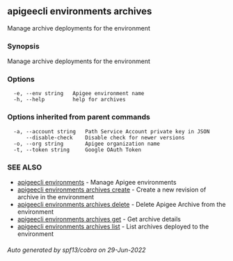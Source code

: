 ## apigeecli environments archives

Manage archive deployments for the environment

### Synopsis

Manage archive deployments for the environment

### Options

```
  -e, --env string   Apigee environment name
  -h, --help         help for archives
```

### Options inherited from parent commands

```
  -a, --account string   Path Service Account private key in JSON
      --disable-check    Disable check for newer versions
  -o, --org string       Apigee organization name
  -t, --token string     Google OAuth Token
```

### SEE ALSO

* [apigeecli environments](apigeecli_environments.md)	 - Manage Apigee environments
* [apigeecli environments archives create](apigeecli_environments_archives_create.md)	 - Create a new revision of archive in the environment
* [apigeecli environments archives delete](apigeecli_environments_archives_delete.md)	 - Delete Apigee Archive from the environment
* [apigeecli environments archives get](apigeecli_environments_archives_get.md)	 - Get archive details
* [apigeecli environments archives list](apigeecli_environments_archives_list.md)	 - List archives deployed to the environment

###### Auto generated by spf13/cobra on 29-Jun-2022
